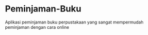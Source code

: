 # Peminjaman-Buku
Aplikasi peminjaman buku perpustakaan yang sangat mempermudah peminjaman dengan cara online
